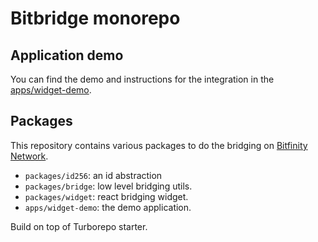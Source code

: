 # Bitbridge monorepo

## Application demo

You can find the demo and instructions for the integration in the [apps/widget-demo](apps/widget-demo/README.md).

## Packages

This repository contains various packages to do the bridging on [Bitfinity Network](https://bitfinity.network/).

- `packages/id256`: an id abstraction
- `packages/bridge`: low level bridging utils.
- `packages/widget`: react bridging widget.
- `apps/widget-demo`: the demo application.

Build on top of Turborepo starter.

